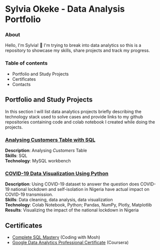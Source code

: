 # Sylvia Okeke - Data Analysis Portfolio

### About

Hello, I'm Sylvia! 👋 I'm trying to break into data analytics so this is a repository to showcase my skills, share projects and track my progress.

### Table of contents

- Portfolio and Study Projects
- Certificates
- Contacts

## Portfolio and Study Projects
In this section I will list data analytics projects briefly describing the technology stack used to solve cases and provide links to my github repositories containing code and colab notebook I created while doing the projects.

### [Analysing Customers Table with SQL](https://github.com/SylviaOkeke/Various_Projects/tree/main/SQL)
**Description**: Analysing <i>Customers</i> Table<br>
**Skills**: SQL<br> 
**Technology**: MySQL workbench<br> 

### [COVID-19 Data Visualization Using Python](https://github.com/SylviaOkeke/Various_Projects/tree/main/COVID-19)
**Description**: Using COVID-19 dataset to answer the question does COVID-19 national lockdown and self-isolation in Nigeria have actual impact on COVID-19 transmission.<br> 
**Skills**: Data cleaning, data analysis, data visualization  <br> 
**Technology**: Colab Notebook, Python; Pandas, NumPy, Plotly, Matplotlib <br> 
**Results**: Visualizing the impact of the national lockdown in Nigeria 

## Certificates
* [Complete SQL Mastery](https://drive.google.com/file/d/1-NYqj1X6SVgYlCUj3M8zCvO0En5mFtqF/view) (Coding with Mosh)
* [Google Data Analytics Professional Certificate](
https://www.coursera.org/account/accomplishments/specialization/certificate/5DS8EMVMJEZW) (Coursera)
